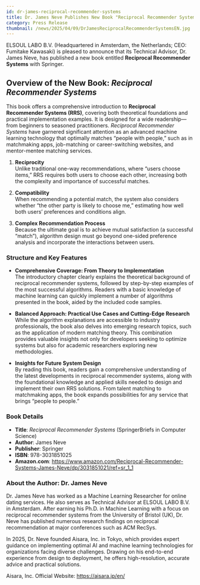 ```yaml
---
id: dr-james-reciprocal-recommender-systems
title: Dr. James Neve Publishes New Book "Reciprocal Recommender Systems" from Springer
category: Press Release
thumbnail: /news/2025/04/09/DrJamesReciprocalRecommenderSystemsEN.jpg
---
```


ELSOUL LABO B.V. (Headquartered in Amsterdam, the Netherlands; CEO: Fumitake Kawasaki) is pleased to announce that its Technical Advisor, Dr. James Neve, has published a new book entitled **Reciprocal Recommender Systems** with Springer.

## Overview of the New Book: _Reciprocal Recommender Systems_

This book offers a comprehensive introduction to **Reciprocal Recommender Systems (RRS)**, covering both theoretical foundations and practical implementation examples. It is designed for a wide readership—from beginners to seasoned practitioners. _Reciprocal Recommender Systems_ have garnered significant attention as an advanced machine learning technology that optimally matches “people with people,” such as in matchmaking apps, job-matching or career-switching websites, and mentor-mentee matching services.

1. **Reciprocity**  
   Unlike traditional one-way recommendations, where “users choose items,” RRS requires both users to choose each other, increasing both the complexity and importance of successful matches.

2. **Compatibility**  
   When recommending a potential match, the system also considers whether “the other party is likely to choose me,” estimating how well both users’ preferences and conditions align.

3. **Complex Recommendation Process**  
   Because the ultimate goal is to achieve mutual satisfaction (a successful “match”), algorithm design must go beyond one-sided preference analysis and incorporate the interactions between users.

### Structure and Key Features

- **Comprehensive Coverage: From Theory to Implementation**  
  The introductory chapter clearly explains the theoretical background of reciprocal recommender systems, followed by step-by-step examples of the most successful algorithms. Readers with a basic knowledge of machine learning can quickly implement a number of algorithms presented in the book, aided by the included code samples.

- **Balanced Approach: Practical Use Cases and Cutting-Edge Research**  
  While the algorithm explanations are accessible to industry professionals, the book also delves into emerging research topics, such as the application of modern matching theory. This combination provides valuable insights not only for developers seeking to optimize systems but also for academic researchers exploring new methodologies.

- **Insights for Future System Design**  
  By reading this book, readers gain a comprehensive understanding of the latest developments in reciprocal recommender systems, along with the foundational knowledge and applied skills needed to design and implement their own RRS solutions. From talent matching to matchmaking apps, the book expands possibilities for any service that brings “people to people.”

### Book Details

- **Title**: _Reciprocal Recommender Systems_ (SpringerBriefs in Computer Science)
- **Author**: James Neve
- **Publisher**: Springer
- **ISBN**: 978-3031851025
- **Amazon.com**: https://www.amazon.com/Reciprocal-Recommender-Systems-James-Neve/dp/3031851021/ref=sr_1_1

### About the Author: Dr. James Neve

Dr. James Neve has worked as a Machine Learning Researcher for online dating services. He also serves as Technical Advisor at ELSOUL LABO B.V. in Amsterdam. After earning his Ph.D. in Machine Learning with a focus on reciprocal recommender systems from the University of Bristol (UK), Dr. Neve has published numerous research findings on reciprocal recommendation at major conferences such as ACM RecSys.

In 2025, Dr. Neve founded Aisara, Inc. in Tokyo, which provides expert guidance on implementing optimal AI and machine learning technologies for organizations facing diverse challenges. Drawing on his end-to-end experience from design to deployment, he offers high-resolution, accurate advice and practical solutions.

Aisara, Inc. Official Website: https://aisara.jp/en/
